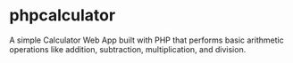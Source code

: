 # phpcalculator
A simple Calculator Web App built with PHP that performs basic arithmetic operations like addition, subtraction, multiplication, and division. 
